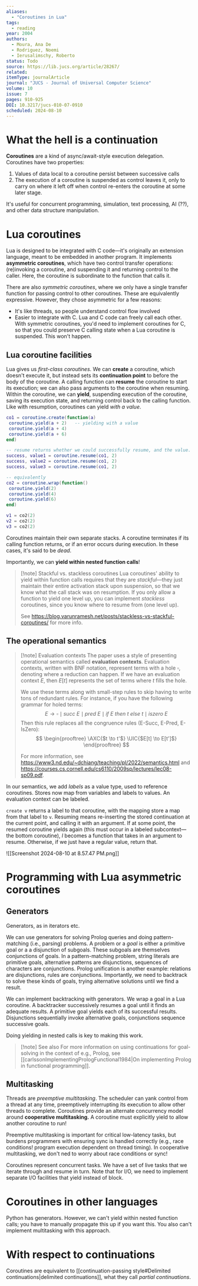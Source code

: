 ```yaml
---
aliases:
  - "Coroutines in Lua"
tags:
  - reading
year: 2004
authors:
  - Moura, Ana De
  - Rodriguez, Noemi
  - Ierusalimschy, Roberto    
status: Todo
source: https://lib.jucs.org/article/28267/ 
related:  
itemType: journalArticle  
journal: "JUCS - Journal of Universal Computer Science"  
volume: 10  
issue: 7   
pages: 910-925  
DOI: 10.3217/jucs-010-07-0910
scheduled: 2024-08-10
---
```

# What the hell is a continuation

**Coroutines** are a kind of async/await-style execution delegation. Coroutines have two properties:

1. Values of data local to a coroutine persist between successive calls
2. The execution of a coroutine is suspended as control leaves it, only to carry on where it left off when control re-enters the coroutine at some later stage.

It's useful for concurrent programming, simulation, text processing, AI (??), and other data structure manipulation.

# Lua coroutines

Lua is designed to be integrated with C code—it's originally an extension language, meant to be embedded in another program. It implements **asymmetric coroutines**, which have two control transfer operations: (re)invoking a coroutine, and suspending it and returning control to the caller. Here, the coroutine is subordinate to the function that calls it.

There are also *symmetric coroutines*, where we only have a single transfer function for passing control to other coroutines. These are equivalently expressive. However, they chose asymmetric for a few reasons:

- It's like threads, so people understand control flow involved
- Easier to integrate with C. Lua and C code can freely call each other. With symmetric coroutines, you'd need to implement coroutines for C, so that you could preserve C calling state when a Lua coroutine is suspended. This won't happen.

## Lua coroutine facilities

Lua gives us *first-class coroutines*. We can **create** a coroutine, which doesn't execute it, but instead sets its **continuation point** to before the body of the coroutine. A calling function can **resume** the coroutine to start its execution; we can also pass arguments to the coroutine when resuming. Within the coroutine, we can **yield**, suspending execution of the coroutine, saving its execution state, and returning control back to the calling function. Like with resumption, coroutines can yield *with a value*.

```lua
co1 = coroutine.create(function(a)
 coroutine.yield(a + 2)   -- yielding with a value
 coroutine.yield(a + 4)
 coroutine.yield(a + 6)
end)

-- resume returns whether we could successfully resume, and the value.
success, value1 = coroutine.resume(co1, 2)
success, value2 = coroutine.resume(co1, 2)
success, value3 = coroutine.resume(co1, 2)

-- equivalently
co2 = coroutine.wrap(function()
 coroutine.yield(2)
 coroutine.yield(4)
 coroutine.yield(6)
end)

v1 = co2(2)
v2 = co2(2)
v3 = co2(2)
```

Coroutines maintain their own separate stacks. A coroutine terminates if its calling function returns, or if an error occurs during execution. In these cases, it's said to be *dead*.

Importantly, we can **yield within nested function calls**!

> [!note] Stackful vs. stackless coroutines
> Lua coroutines' ability to yield within function calls requires that they are *stackful*—they just maintain their entire activation stack upon suspension, so that we know what the call stack was on resumption. If you only allow a function to yield one level up, you can implement *stackless* coroutines, since you know where to resume from (one level up).
>
> See <https://blog.varunramesh.net/posts/stackless-vs-stackful-coroutines/> for more info.

## The operational semantics

> [!note] Evaluation contexts
> The paper uses a style of presenting operational semantics called **evaluation contexts**. Evaluation contexts, written with BNF notation, represent terms with a hole $\square$, denoting where a reduction can happen. If we have an evaluation context $E$, then $E[t]$ represents the set of terms where $t$ fills the hole.
>
> We use these terms along with small-step rules to skip having to write tons of redundant rules. For instance, if you have the following grammar for holed terms:
$$
E \to \square \mid succ\ E \mid pred\ E \mid if\ E\ then\ t\ else\ t \mid iszero\ E
$$
> Then this rule replaces all the congruence rules (E-Succ, E-Pred, E-IsZero):
$$
\begin{prooftree} \AXC{$t \to t'$} \UIC{$E[t] \to E[t']$} \end{prooftree}
$$
>
> For more information, see <https://www3.nd.edu/~dchiang/teaching/pl/2022/semantics.html> and <https://courses.cs.cornell.edu/cs6110/2009sp/lectures/lec08-sp09.pdf>.

In our semantics, we add *labels* as a value type, used to reference coroutines. Stores now map from variables and labels to values. An evaluation context can be labeled.

`create v` returns a label to that coroutine, with the mapping store a map from that label to `v`. Resuming means re-inserting the stored continuation at the current point, and calling it with an argument. If at some point, the resumed coroutine yields again (this must occur in a labeled subcontext—the bottom coroutine), $l$ becomes a function that takes in an argument to resume. Otherwise, if we just have a regular value, return that.

![[Screenshot 2024-08-10 at 8.57.47 PM.png]]

# Programming with Lua asymmetric coroutines

## Generators

Generators, as in iterators etc.

We can use generators for solving Prolog queries and doing pattern-matching (i.e., parsing) problems. A problem or a *goal* is either a primitive goal or a a disjunction of subgoals. These subgoals are themselves conjunctions of goals. In a pattern-matching problem, string literals are primitive goals, alternative patterns are disjunctions, sequences of characters are conjunctions. Prolog unification is another example: relations are disjunctions, rules are conjunctions. Importantly, we need to backtrack to solve these kinds of goals, trying alternative solutions until we find a result.

We can implement backtracking with generators. We wrap a goal in a Lua coroutine. A backtracker successively resumes a goal until it finds an adequate results. A primitive goal yields each of its successful results. Disjunctions sequentially invoke alternative goals, conjunctions sequence successive goals.

Doing yielding in nested calls is key to making this work.

> [!note] See also
> For more information on using continuations for goal-solving in the context of e.g., Prolog, see [[carlssonImplementingPrologFunctional1984|On implementing Prolog in functional programming]].

## Multitasking

Threads are *preemptive multitasking*. The scheduler can yank control from a thread at any time, preemptively interrupting its execution to allow other threads to complete. Coroutines provide an alternate concurrency model around **cooperative multitasking.** A coroutine must explicitly yield to allow another coroutine to run!

Preemptive multitasking is important for critical low-latency tasks, but burdens programmers with ensuring sync is handled correctly (e.g., race conditions! program execution dependent on thread timing). In cooperative multitasking, we don't ned to worry about race conditions or sync!

Coroutines represent concurrent tasks. We have a set of live tasks that we iterate through and resume in turn. Note that for I/O, we need to implement separate I/O facilities that yield instead of block.

# Coroutines in other languages

Python has generators. However, we can't yield within nested function calls; you have to manually propagate this up if you want this. You also can't implement multitasking with this approach.

# With respect to continuations

Coroutines are equivalent to [[continuation-passing style#Delimited continuations|delimited continuations]], what they call *partial continuations*.

